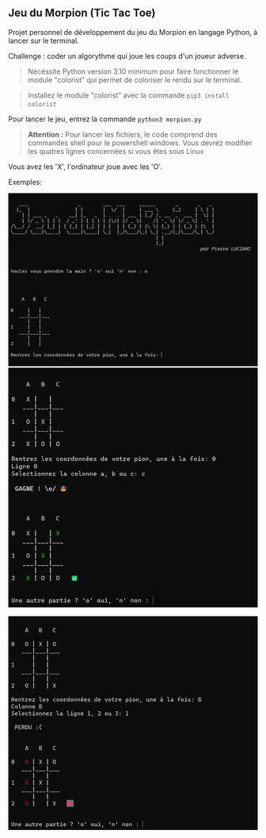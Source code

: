 ## Jeu du Morpion (Tic Tac Toe)

Projet personnel de développement du jeu du Morpion en langage Python, à lancer sur le terminal.

Challenge : coder un algorythme qui joue les coups d'un joueur adverse.

>Nécéssite Python version 3.10 minimum pour faire fonctionner le module "colorist" qui permet de coloriser le rendu sur le terminal.

>Installez le module "colorist" avec la commande `pip3 install colorist`

Pour lancer le jeu, entrez la commande `python3 morpion.py`

>**Attention :** Pour lancer les fichiers, le code comprend des commandes shell pour le powershell windows. Vous devrez modifier les quatres lignes concernées si vous êtes sous Linux

Vous avez les 'X', l'ordinateur joue avec les 'O'.

Exemples:

![tic tac toe start](screens/morpion_screen1.png)
![tic tac toe win](screens/morpion_screen2.png)

![tic tac toe lose](screens/morpion_screen3.png)